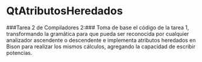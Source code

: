 # QtAtributosHeredados
###Tarea 2 de Compiladores 2:###
Toma de base el código de la tarea 1, transformando la gramática para que pueda ser reconocida por cualquier analizador ascendente o descendente e implementa atributos heredados en Bison para realizar los mismos cálculos, agregando la capacidad de escribir potencias.
